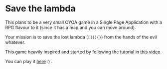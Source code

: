 # Save the lambda


This plans to be a very small CYOA game in a Single Page Application with a RPG flavour to it (since it has a map and you can move around).

Your mission is to save the lost lambda (```[](){}```) from the hands of the evil whatever.

This game heavily inspired and started by following the tutorial in [this video](https://www.youtube.com/watch?v=DqpPgK13oEM&t=0s).

You can play it [here](https://sousajf1.github.io/save-the-lambda/) :) .
